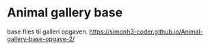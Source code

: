 # Animal gallery base
base files til galleri opgaven.
https://simonh3-coder.github.io/Animal-gallery-base-opgave-2/

